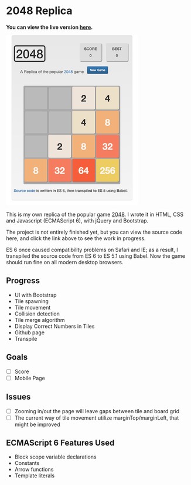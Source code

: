 # 2048 Replica
**You can view the live version [here](http://charliegdev.github.io/2048_replica/).**

![img](img/2048_3.png)

This is my own replica of the popular game [2048](https://gabrielecirulli.github.io/2048/).
I wrote it in HTML, CSS and Javascript (ECMAScript 6), with jQuery and Bootstrap.

The project is not entirely finished yet, but you can view the source code here, and click the link
above to see the work in progress.

ES 6 once caused compatibility problems on Safari and IE; as a result, I transpiled the source code from ES 6 to ES 5.1 using Babel. 
Now the game should run fine on all modern desktop browsers.

## Progress
- UI with Bootstrap 
- Tile spawning
- Tile movement
- Collision detection 
- Tile merge algorithm
- Display Correct Numbers in Tiles
- Github page
- Transpile

## Goals
- [ ] Score
- [ ] Mobile Page

## Issues
- [ ] Zooming in/out the page will leave gaps between tile and board grid
- [ ] The current way of tile movement utilize marginTop/marginLeft, that might be improved

## ECMAScript 6 Features Used
- Block scope variable declarations
- Constants
- Arrow functions
- Template literals

